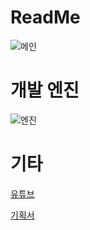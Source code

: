# ReadMe

![메인](https://www.dalae37.com/project/readme/resource/image/readme.webp)

# 개발 엔진

![엔진](https://developer.android.com/static/studio/images/new-studio-logo-1_2880.png)

# 기타

[유튜브](https://youtu.be/OEjVzqKQlkk)

[기획서](https://github.com/DaLae37/readme/releases/download/v1.0.0/report.pdf)
